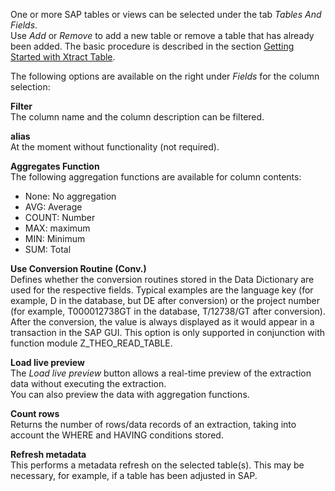 One or more SAP tables or views can be selected under the tab *Tables And Fields*. <br>
Use *Add* or *Remove* to add a new table or remove a table that has already been added. 
The basic procedure is described in the section [Getting Started with Xtract Table](../first-steps-with-xtract-table). <br>     

The following options are available on the right under *Fields* for the column selection: <br>

**Filter** <br>
The column name and the column description can be filtered.

**alias** <br>
At the moment without functionality (not required). 

**Aggregates Function** <br>
The following aggregation functions are available for column contents:
- None: No aggregation 
- AVG: Average
- COUNT: Number  
- MAX: maximum
- MIN: Minimum 
- SUM: Total

**Use Conversion Routine (Conv.)** <br>
Defines whether the conversion routines stored in the Data Dictionary are used for the respective fields. 
Typical examples are the language key (for example, D in the database, but DE after conversion) or the project number (for example, T000012738GT in the database, T/12738/GT after conversion). 
After the conversion, the value is always displayed as it would appear in a transaction in the SAP GUI. 
This option is only supported in conjunction with function module Z_THEO_READ_TABLE. 	

**Load live preview** <br>
The *Load live preview* button allows a real-time preview of the extraction data without executing the extraction. <br>
You can also preview the data with aggregation functions. 
 
**Count rows** <br>
Returns the number of rows/data records of an extraction, taking into account the WHERE and HAVING conditions stored. 

**Refresh metadata** <br>
This performs a metadata refresh on the selected table(s). This may be necessary, for example, if a table has been adjusted in SAP. 
